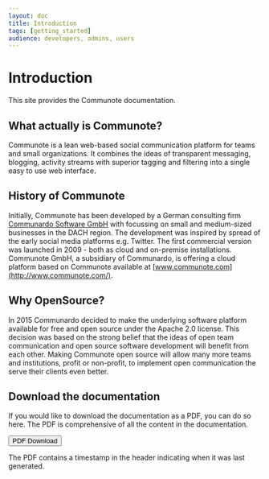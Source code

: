```yaml
---
layout: doc
title: Introduction
tags: [getting_started]
audience: developers, admins, users
---
```


# Introduction

This site provides the Communote documentation.

## What actually is Communote?

Communote is a lean web-based social communication platform for teams and small organizations. It combines the ideas of transparent messaging, blogging, activity streams with superior tagging and filtering into a single easy to use web interface.

## History of Communote

Initially, Communote has been developed by a German consulting firm [Communardo Software GmbH](http://www.communardo.de/) with focussing on small and medium-sized businesses in the DACH region. The development was inspired by spread of the early social media platforms e.g. Twitter. The first commercial version was launched in 2009 - both as cloud and on-premise installations. Communote GmbH, a subsidiary of Communardo, is offering a cloud platform based on Communote available at [www.communote.com](http://www.communote.com/).

## Why OpenSource?

In 2015 Communardo decided to make the underlying software platform available for free and open source under the Apache 2.0 license. This decision was based on the strong belief that the ideas of open team communication and open source software development will benefit from each other. Making Communote open source will allow many more teams and institutions, profit or non-profit, to implement open communication the serve their clients even better.

## Download the documentation

If you would like to download the documentation as a PDF, you can do so here. The PDF is comprehensive of all the content in the documentation.   

<a target="_blank" class="noCrossRef" href="files/{{site.pdf_file_name}}"><button type="button" class="btn btn-default" aria-label="Left Align"><span class="ion ion-archive" aria-hidden="true"></span> PDF Download</button></a>

The PDF contains a timestamp in the header indicating when it was last generated.

